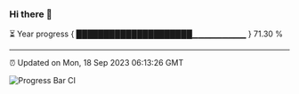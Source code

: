 ### Hi there 👋

⏳ Year progress { █████████████████████▁▁▁▁▁▁▁▁▁ } 71.30 %

---

⏰ Updated on Mon, 18 Sep 2023 06:13:26 GMT

![Progress Bar CI](https://github.com/liununu/liununu/workflows/Progress%20Bar%20CI/badge.svg)
